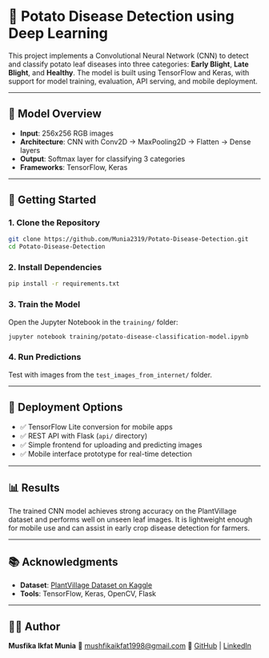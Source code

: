 
# 🥔 Potato Disease Detection using Deep Learning

This project implements a Convolutional Neural Network (CNN) to detect and classify potato leaf diseases into three categories: **Early Blight**, **Late Blight**, and **Healthy**. The model is built using TensorFlow and Keras, with support for model training, evaluation, API serving, and mobile deployment.

---

## 🧠 Model Overview

- **Input**: 256x256 RGB images  
- **Architecture**: CNN with Conv2D → MaxPooling2D → Flatten → Dense layers  
- **Output**: Softmax layer for classifying 3 categories  
- **Frameworks**: TensorFlow, Keras  

---

## 🚀 Getting Started

### 1. Clone the Repository

```bash
git clone https://github.com/Munia2319/Potato-Disease-Detection.git
cd Potato-Disease-Detection
````

### 2. Install Dependencies

```bash
pip install -r requirements.txt
```

### 3. Train the Model

Open the Jupyter Notebook in the `training/` folder:

```bash
jupyter notebook training/potato-disease-classification-model.ipynb
```

### 4. Run Predictions

Test with images from the `test_images_from_internet/` folder.

---

## 📱 Deployment Options

* ✅ TensorFlow Lite conversion for mobile apps
* ✅ REST API with Flask (`api/` directory)
* ✅ Simple frontend for uploading and predicting images
* ✅ Mobile interface prototype for real-time detection

---

## 📊 Results

The trained CNN model achieves strong accuracy on the PlantVillage dataset and performs well on unseen leaf images. It is lightweight enough for mobile use and can assist in early crop disease detection for farmers.

---

## 📚 Acknowledgments

* **Dataset**: [PlantVillage Dataset on Kaggle](https://www.kaggle.com/datasets/arjuntejaswi/plant-village)
* **Tools**: TensorFlow, Keras, OpenCV, Flask

---

## 👩‍💻 Author

**Musfika Ikfat Munia**
📧 [mushfikaikfat1998@gmail.com](mailto:mushfikaikfat1998@gmail.com)
🔗 [GitHub](https://github.com/Munia2319) | [LinkedIn](https://www.linkedin.com/in/musfika-munia/)



